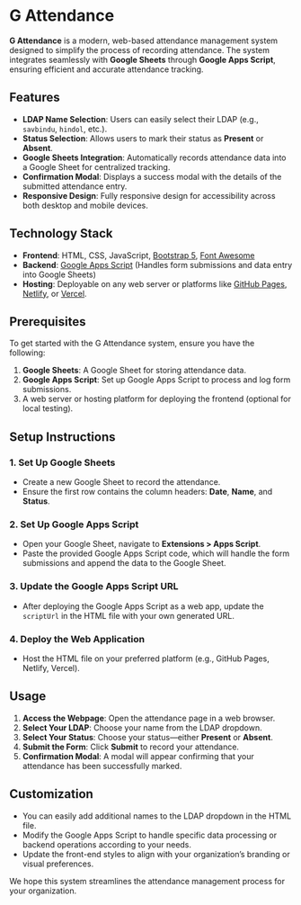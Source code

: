 # G Attendance

**G Attendance** is a modern, web-based attendance management system designed to simplify the process of recording attendance. The system integrates seamlessly with **Google Sheets** through **Google Apps Script**, ensuring efficient and accurate attendance tracking.

## Features
- **LDAP Name Selection**: Users can easily select their LDAP (e.g., `savbindu`, `hindol`, etc.).
- **Status Selection**: Allows users to mark their status as **Present** or **Absent**.
- **Google Sheets Integration**: Automatically records attendance data into a Google Sheet for centralized tracking.
- **Confirmation Modal**: Displays a success modal with the details of the submitted attendance entry.
- **Responsive Design**: Fully responsive design for accessibility across both desktop and mobile devices.

## Technology Stack
- **Frontend**: HTML, CSS, JavaScript, [Bootstrap 5](https://getbootstrap.com/), [Font Awesome](https://fontawesome.com/)
- **Backend**: [Google Apps Script](https://developers.google.com/apps-script) (Handles form submissions and data entry into Google Sheets)
- **Hosting**: Deployable on any web server or platforms like [GitHub Pages](https://pages.github.com/), [Netlify](https://www.netlify.com/), or [Vercel](https://vercel.com/).

## Prerequisites

To get started with the G Attendance system, ensure you have the following:

1. **Google Sheets**: A Google Sheet for storing attendance data.
2. **Google Apps Script**: Set up Google Apps Script to process and log form submissions.
3. A web server or hosting platform for deploying the frontend (optional for local testing).

## Setup Instructions

### 1. **Set Up Google Sheets**
- Create a new Google Sheet to record the attendance.
- Ensure the first row contains the column headers: **Date**, **Name**, and **Status**.

### 2. **Set Up Google Apps Script**
- Open your Google Sheet, navigate to **Extensions > Apps Script**.
- Paste the provided Google Apps Script code, which will handle the form submissions and append the data to the Google Sheet.

### 3. **Update the Google Apps Script URL**
- After deploying the Google Apps Script as a web app, update the `scriptUrl` in the HTML file with your own generated URL.

### 4. **Deploy the Web Application**
- Host the HTML file on your preferred platform (e.g., GitHub Pages, Netlify, Vercel).

## Usage

1. **Access the Webpage**: Open the attendance page in a web browser.
2. **Select Your LDAP**: Choose your name from the LDAP dropdown.
3. **Select Your Status**: Choose your status—either **Present** or **Absent**.
4. **Submit the Form**: Click **Submit** to record your attendance.
5. **Confirmation Modal**: A modal will appear confirming that your attendance has been successfully marked.

## Customization

- You can easily add additional names to the LDAP dropdown in the HTML file.
- Modify the Google Apps Script to handle specific data processing or backend operations according to your needs.
- Update the front-end styles to align with your organization’s branding or visual preferences.

We hope this system streamlines the attendance management process for your organization.
